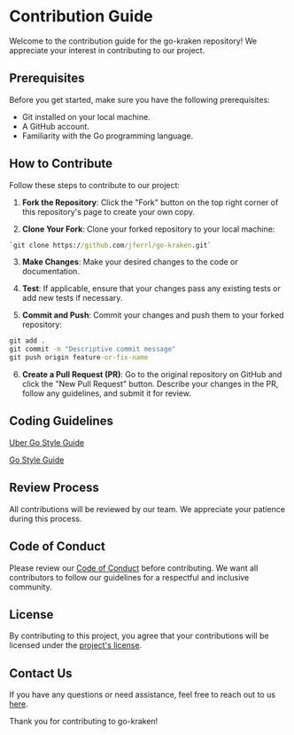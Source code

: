 # Contribution Guide

Welcome to the contribution guide for the go-kraken repository! We appreciate your interest in contributing to our project.

## Prerequisites

Before you get started, make sure you have the following prerequisites:

- Git installed on your local machine.
- A GitHub account.
- Familiarity with the Go programming language.

## How to Contribute

Follow these steps to contribute to our project:

1. **Fork the Repository**: Click the "Fork" button on the top right corner of this repository's page to create your own copy.

2. **Clone Your Fork**: Clone your forked repository to your local machine: 

```cmd
`git clone https://github.com/jferrl/go-kraken.git` 
```

3. **Make Changes**: Make your desired changes to the code or documentation.

4. **Test**: If applicable, ensure that your changes pass any existing tests or add new tests if necessary.

5. **Commit and Push**: Commit your changes and push them to your forked repository:

```cmd
git add .
git commit -m "Descriptive commit message"
git push origin feature-or-fix-name
```

6. **Create a Pull Request (PR)**: Go to the original repository on GitHub and click the "New Pull Request" button. Describe your changes in the PR, follow any guidelines, and submit it for review.

## Coding Guidelines

[Uber Go Style Guide](https://github.com/uber-go/guide/blob/master/style.md)

[Go Style Guide](https://google.github.io/styleguide/go/)

## Review Process

All contributions will be reviewed by our team. We appreciate your patience during this process.

## Code of Conduct

Please review our [Code of Conduct](CODE_OF_CONDUCT.md) before contributing. We want all contributors to follow our guidelines for a respectful and inclusive community.

## License

By contributing to this project, you agree that your contributions will be licensed under the [project's license](LICENSE).

## Contact Us

If you have any questions or need assistance, feel free to reach out to us [here](mailto:jorgeferrerolinacero@gmail.com).

Thank you for contributing to go-kraken!
